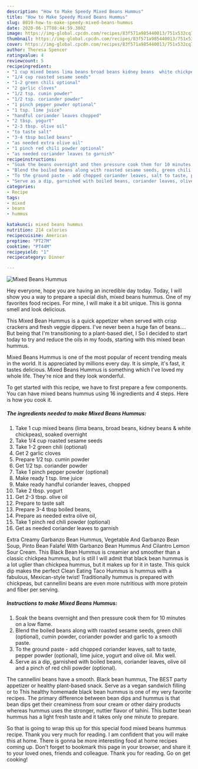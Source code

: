 ```yaml
---
description: "How to Make Speedy Mixed Beans Hummus"
title: "How to Make Speedy Mixed Beans Hummus"
slug: 8019-how-to-make-speedy-mixed-beans-hummus
date: 2020-06-17T08:44:59.380Z
image: https://img-global.cpcdn.com/recipes/83f571a985440013/751x532cq70/mixed-beans-hummus-recipe-main-photo.jpg
thumbnail: https://img-global.cpcdn.com/recipes/83f571a985440013/751x532cq70/mixed-beans-hummus-recipe-main-photo.jpg
cover: https://img-global.cpcdn.com/recipes/83f571a985440013/751x532cq70/mixed-beans-hummus-recipe-main-photo.jpg
author: Theresa Spencer
ratingvalue: 4
reviewcount: 5
recipeingredient:
- "1 cup mixed beans lima beans broad beans kidney beans  white chickpeas soaked overnight"
- "1/4 cup roasted sesame seeds"
- "1-2 green chili optional"
- "2 garlic cloves"
- "1/2 tsp. cumin powder"
- "1/2 tsp. coriander powder"
- "1 pinch pepper powder optional"
- "1 tsp. lime juice"
- "handful coriander leaves chopped"
- "2 tbsp. yogurt"
- "2-3 tbsp. olive oil"
- "to taste salt"
- "3-4 tbsp boiled beans"
- "as needed extra olive oil"
- "1 pinch red chili powder optional"
- "as needed coriander leaves to garnish"
recipeinstructions:
- "Soak the beans overnight and then pressure cook them for 10 minutes on a low flame."
- "Blend the boiled beans along with roasted sesame seeds, green chili (optional), cumin powder, coriander powder and garlic to a smooth paste."
- "To the ground paste - add chopped coriander leaves, salt to taste, pepper powder (optional), lime juice, yogurt and olive oil. Mix well."
- "Serve as a dip, garnished with boiled beans, coriander leaves, olive oil and a pinch of red chili powder (optional)."
categories:
- Recipe
tags:
- mixed
- beans
- hummus

katakunci: mixed beans hummus 
nutrition: 214 calories
recipecuisine: American
preptime: "PT27M"
cooktime: "PT44M"
recipeyield: "1"
recipecategory: Dinner

---
```



![Mixed Beans Hummus](https://img-global.cpcdn.com/recipes/83f571a985440013/751x532cq70/mixed-beans-hummus-recipe-main-photo.jpg)

Hey everyone, hope you are having an incredible day today. Today, I will show you a way to prepare a special dish, mixed beans hummus. One of my favorites food recipes. For mine, I will make it a bit unique. This is gonna smell and look delicious.

This Mixed Bean Hummus is a quick appetizer when served with crisp crackers and fresh veggie dippers. I&#39;ve never been a huge fan of beans…. But being that I&#39;m transitioning to a plant-based diet, I So I decided to start today to try and reduce the oils in my foods, starting with this mixed bean hummus.

Mixed Beans Hummus is one of the most popular of recent trending meals in the world. It is appreciated by millions every day. It is simple, it's fast, it tastes delicious. Mixed Beans Hummus is something which I've loved my whole life. They're nice and they look wonderful.


To get started with this recipe, we have to first prepare a few components. You can have mixed beans hummus using 16 ingredients and 4 steps. Here is how you cook it.

<!--inarticleads1-->

##### The ingredients needed to make Mixed Beans Hummus:

1. Take 1 cup mixed beans (lima beans, broad beans, kidney beans &amp; white chickpeas), soaked overnight
1. Take 1/4 cup roasted sesame seeds
1. Take 1-2 green chili (optional)
1. Get 2 garlic cloves
1. Prepare 1/2 tsp. cumin powder
1. Get 1/2 tsp. coriander powder
1. Take 1 pinch pepper powder (optional)
1. Make ready 1 tsp. lime juice
1. Make ready handful coriander leaves, chopped
1. Take 2 tbsp. yogurt
1. Get 2-3 tbsp. olive oil
1. Prepare to taste salt
1. Prepare 3-4 tbsp boiled beans,
1. Prepare as needed extra olive oil,
1. Take 1 pinch red chili powder (optional)
1. Get as needed coriander leaves to garnish


Extra Creamy Garbanzo Bean Hummus, Vegetable And Garbanzo Bean Soup, Pinto Bean Falafel With Garbanzo Bean Hummus And Cilantro Lemon Sour Cream. This Black Bean Hummus is creamier and smoother than a classic chickpea hummus, but is still I will admit that black bean hummus is a lot uglier than chickpea hummus, but it makes up for it in taste. This quick dip makes the perfect Clean Eating Taco Hummus is hummus with a fabulous, Mexican-style twist! Traditionally hummus is prepared with chickpeas, but cannellini beans are even more nutritious with more protein and fiber per serving. 

<!--inarticleads2-->

##### Instructions to make Mixed Beans Hummus:

1. Soak the beans overnight and then pressure cook them for 10 minutes on a low flame.
1. Blend the boiled beans along with roasted sesame seeds, green chili (optional), cumin powder, coriander powder and garlic to a smooth paste.
1. To the ground paste - add chopped coriander leaves, salt to taste, pepper powder (optional), lime juice, yogurt and olive oil. Mix well.
1. Serve as a dip, garnished with boiled beans, coriander leaves, olive oil and a pinch of red chili powder (optional).


The cannellini beans have a smooth. Black bean hummus, The BEST party appetizer or healthy plant-based snack. Serve as a vegan sandwich filling or to This healthy homemade black bean hummus is one of my very favorite recipes. The primary difference between bean dips and hummus is that bean dips get their creaminess from sour cream or other dairy products whereas hummus uses the stronger, nuttier flavor of tahini. This butter bean hummus has a light fresh taste and it takes only one minute to prepare. 

So that is going to wrap this up for this special food mixed beans hummus recipe. Thank you very much for reading. I am confident that you will make this at home. There is gonna be more interesting food at home recipes coming up. Don't forget to bookmark this page in your browser, and share it to your loved ones, friends and colleague. Thank you for reading. Go on get cooking!

